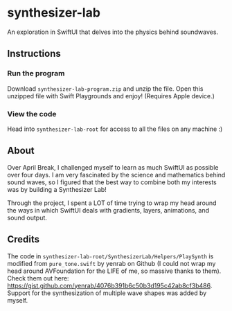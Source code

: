 # synthesizer-lab
An exploration in SwiftUI that delves into the physics behind soundwaves.

## Instructions
### Run the program
Download `synthesizer-lab-program.zip` and unzip the file. Open this unzipped file with Swift Playgrounds and enjoy! (Requires Apple device.)

### View the code 
Head into `synthesizer-lab-root` for access to all the files on any machine :)

## About
Over April Break, I challenged myself to learn as much SwiftUI as possible over four days. I am very fascinated by the science and mathematics behind sound waves, so I figured that the best way to combine both my interests was by building a Synthesizer Lab!

Through the project, I spent a LOT of time trying to wrap my head around the ways in which SwiftUI deals with gradients, layers, animations, and sound output.

## Credits
The code in `synthesizer-lab-root/SynthesizerLab/Helpers/PlaySynth` is modified from `pure_tone.swift` by yenrab on Github (I could not wrap my head around AVFoundation for the LIFE of me, so massive thanks to them). Check them out here: https://gist.github.com/yenrab/4076b391b6c50b3d195c42ab8cf3b486. Support for the synthesization of multiple wave shapes was added by myself.
